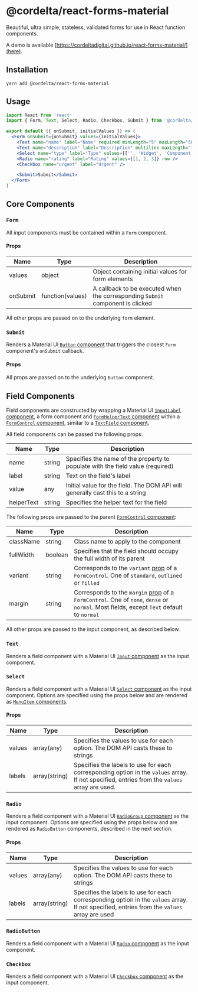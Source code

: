 # @cordelta/react-forms-material

Beautiful, ultra simple, stateless, validated forms for use in React function components.

A demo is available [https://cordeltadigital.github.io/react-forms-material/](here).

## Installation

```shell
yarn add @cordelta/react-forms-material
```

## Usage

```jsx
import React from 'react'
import { Form, Text, Select, Radio, Checkbox, Submit } from '@cordelta/react-forms-material'

export default ({ onSubmit, initialValues }) => (
  <Form onSubmit={onSubmit} values={initialValues}>
    <Text name="name" label="Name" required minLength="5" maxLength="50" />
    <Text name="description" label="Description" multiline maxLength="100" />
    <Select name="type" label="Type" values={['', 'Widget', 'Component']} required />
    <Radio name="rating" label="Rating" values={[1, 2, 3]} row />
    <Checkbox name="urgent" label="Urgent" />

    <Submit>Submit</Submit>
  </Form>
)
```

## Core Components

### `Form`

All input components must be contained within a `Form` component.

#### Props

Name|Type|Description
---|---|---
values|object|Object containing initial values for form elements
onSubmit|function(values)|A callback to be executed when the corresponding `Submit` component is clicked

All other props are passed on to the underlying `form` element.

### `Submit`

Renders a Material UI [`Button` component](https://material-ui.com/api/button/) that triggers the closest `Form` 
component's `onSubmit` callback.

#### Props

All props are passed on to the underlying `Button` component.

## Field Components

Field components are constructed by wrapping a Material UI [`InputLabel` component](https://material-ui.com/api/input-label/), 
a form component and [`FormHelperText` component](https://material-ui.com/api/form-helper-text/) within a 
[`FormControl` component](https://material-ui.com/api/form-control/), similar to a 
[`TextField` component](https://material-ui.com/api/text-field/).

All field components can be passed the following props:

Name|Type|Description
---|---|---
name|string|Specifies the name of the property to populate with the field value (required)
label|string|Text on the field's label
value|any|Initial value for the field. The DOM API will generally cast this to a string
helperText|string|Specifies the helper text for the field

The following props are passed to the parent [`FormControl` component](https://material-ui.com/api/form-control/):

Name|Type|Description
---|---|---
className|string|Class name to apply to the component
fullWidth|boolean|Specifies that the field should occupy the full width of its parent
variant|string|Corresponds to the `variant` [prop](https://material-ui.com/api/form-control/#props) of a `FormControl`. One of `standard`, `outlined` or `filled`
margin|string|Corresponds to the `margin` [prop](https://material-ui.com/api/form-control/#props) of a `FormControl`. One of `none`, `dense` or `normal`. Most fields, except `Text` default to `normal`

All other props are passed to the input component, as described below.
 
### `Text`

Renders a field component with a Material UI [`Input` component](https://material-ui.com/api/input/) as the input 
component.

### `Select`

Renders a field component with a Material UI [`Select` component](https://material-ui.com/api/select/) as the input 
component. Options are specified using the props below and are rendered as 
[`MenuItem` components](https://material-ui.com/api/menu-item/).

#### Props

Name|Type|Description
---|---|---
values|array(any)|Specifies the values to use for each option. The DOM API casts these to strings
labels|array(string)|Specifies the labels to use for each corresponding option in the `values` array. If not specified, entries from the `values` array are used.

### `Radio`

Renders a field component with a Material UI [`RadioGroup` component](https://material-ui.com/api/radio-group/) as the 
input component. Options are specified using the props below and are rendered as `RadioButton` components, described
in the next section. 

#### Props

Name|Type|Description
---|---|---
values|array(any)|Specifies the values to use for each option. The DOM API casts these to strings
labels|array(string)|Specifies the labels to use for each corresponding option in the `values` array. If not specified, entries from the `values` array are used

### `RadioButton`

Renders a field component with a Material UI [`Radio` component](https://material-ui.com/api/radio/) as the input 
component. 

### `Checkbox`

Renders a field component with a Material UI [`Checkbox` component](https://material-ui.com/api/checkbox/) as the 
input component. 
